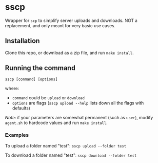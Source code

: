 # sscp
Wrapper for `scp` to simplify server uploads and downloads. NOT a replacement, and only meant for very basic use cases.

## Installation

Clone this repo, or download as a zip file, and run `make install`.

## Running the command

`sscp [command] [options]`

where:

- `command` could be `upload` or `download`
- `options` are flags (`sscp upload --help` lists down all the flags with defaults)

*Note*: if your parameters are somewhat permanent (such as `user`), modify `agent.sh` to hardcode values and run `make install`.

### Examples

To upload a folder named "test": `sscp upload --folder test`

To download a folder named "test": `sscp download --folder test`
